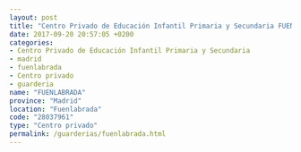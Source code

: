 ```yaml
---
layout: post
title: "Centro Privado de Educación Infantil Primaria y Secundaria FUENLABRADA"
date: 2017-09-20 20:57:05 +0200
categories:
- Centro Privado de Educación Infantil Primaria y Secundaria
- madrid
- fuenlabrada
- Centro privado
- guarderia
name: "FUENLABRADA"
province: "Madrid"
location: "Fuenlabrada"
code: "28037961"
type: "Centro privado"
permalink: /guarderias/fuenlabrada.html
---
```

